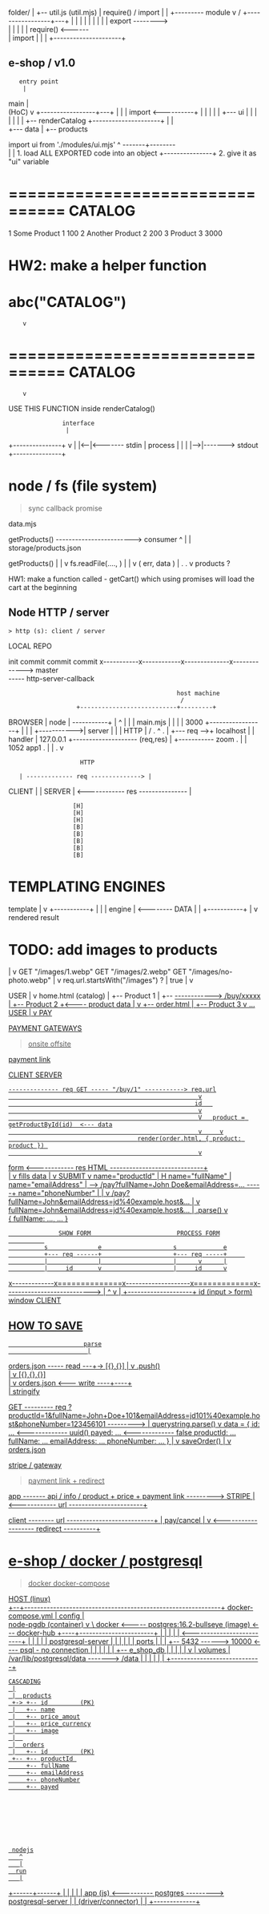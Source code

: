 

folder/
   |
   +-- util.js (util.mjs) 
         |
       require() / import 
         |
         |          +--------- module
         v         /
+-----------------+---+
|                     |
|                     |
|                     |
|                     |
|          export  -------->  
|                     |
|                     |
|          require() <------       
|          import     |
|                     |
+---------------------+







## e-shop / v1.0


       entry point
        |
  main  |  
 (HoC)  v
+-----------------+---+
|                     |
|          import   <----------+ 
|                     |        | 
|                     |        +--- ui
|                     |        |    |
|                     |        |    +-- renderCatalog
+---------------------+        |
                               |    
                               +--- data
                                    |
                                    +-- products    










import ui from './modules/ui.mjs'
       ^        -------+--------        
       |               |  1. load ALL EXPORTED code into an object
       +---------------+  2. give it as "ui" variable











================================
CATALOG
================================
 1 Some Product 1     100
 2 Another Product 2  200
 3 Product 3          3000







# HW2: make a helper function
#      abc("CATALOG")
        v
================================
CATALOG
================================
        v
  USE THIS FUNCTION inside renderCatalog()










                   interface
                    |  
+---------------+   v
|               |<--|<------- stdin 
|    process    |   | 
|               |-->|-------> stdout
+---------------+













# node / fs (file system)
  > sync
  > callback
  > promise

data.mjs

  getProducts() ------------------------> consumer
    ^
    |
    |
  storage/products.json  







getProducts()
 |
 |
 v
fs.readFile(....,   ) 
                  |
                  |
                  v
                ( err, data )
                  |
                  .
                  .
                  v
                 products ?     








HW1: make a function called - getCart()
     which using promises will load the cart at the beginning  












## Node HTTP / server
    > http (s): client / server





LOCAL REPO


init        commit       commit         commit
x-----------x------------x--------------x-------------> master
                                         \
                                          ----- http-server-callback



                                                   host machine 
                                                    /
                       +---------------------------+---------+
BROWSER                |                         node        | 
-----------+           |                          ^          | 
           |           |                main.mjs  |          | 
           |           |    3000       +-----------------+   | 
           |           |  +----------->| server          |   | 
           |  HTTP     | /             .     ^           .   | 
           +--- req -->+ localhost           |               |   handler
                       | 127.0.0.1           +-------------------- (req,res) 
                       | +-----------  zoom                  .           |
                       |    1052       app1                  .           |
                       |                                     .           v
  



                        HTTP

       | ------------- req --------------> |       
CLIENT |                                   | SERVER 
       | <------------ res --------------- | 

                      [H]
                      [H]
                      [H]
                      [B]
                      [B]
                      [B]
                      [B]
                      [B]










# TEMPLATING ENGINES
 
   template
      |
      v
+-----------+
|           |
|  engine   | <-------- DATA
|           |
+-----------+
      |
      v
    rendered result  






# TODO: add images to products 



  |
  v
 GET "/images/1.webp" 
 GET "/images/2.webp" 
 GET "/images/no-photo.webp" 
  |
  v
req.url.startsWith("/images") ?
  |
  true
  |
  v 
    





USER 
 |
 v
home.html (catalog) 
        |
        +-- Product 1
              |
              +-- <a href="/buy/1">  ------------> /buy/xxxxx
                                                      |
        +-- Product 2                                 +<---- product data
              |                                       v 
              +-- <a href="/buy/2">                 order.html
                                                      |
        +-- Product 3                                 v
              ...                                   USER
                                                      |
                                                      v
                                                     PAY   















PAYMENT GATEWAYS
  > onsite
  > offsite


  payment link







CLIENT                                                 SERVER
 
    -------------- req GET ----- "/buy/1" -----------> req.url
                                                         v
                                                        id   
                                                         v
                                                         V   product = getProductById(id)  <--- data
                                                         v     v
                                        render(order.html, { product: product }) 
                                                         v
form <------------ res HTML -----------------------------+                                           
|
v
fills data
|
v
SUBMIT
v
name="productId"    | H
name="fullName"     |
name="emailAddress" | --> /pay?fullName=John Doe&emailAddress=... -----+
name="phoneNumber"  |                                                  | 
                                                                       v
                                                    /pay?fullName=John&emailAddress=jd%40example.host&...
                                                        |
                                                        v
                                                      fullName=John&emailAddress=jd%40example.host&...
                                                        |
                                                       .parse() 
                                                        v  
                                                        {
                                                          fullName: ...,
                                                          ...
                                                        }




                  SHOW FORM                        PROCESS FORM
              
              s              e                    s             e
              +--- req ------+                    +--- req -----+     
              |              |                    |      v      |
              |     id       v                    |     id      v
x-------------x==============x--------------------x=============x--------------------------->
                             |                    ^
                             v                    |
                             +--------------------+
                                 id (input > form)
                                    window
                                    CLIENT






HOW TO SAVE
-------------------
                         parse
                          |
orders.json ----- read ---+-> [{},{}]
                                |
                                v
                              .push()  
                                |
                                v
                              [{},{},{}]  
                                |
                                v
orders.json <--- write ----+----+                                
                           |
                         stringify  





GET --------- req ?productId=1&fullName=John+Doe+101&emailAddress=jd101%40example.host&phoneNumber=123456101 --------->
                          |
                         querystring.parse() 
                          v
                         data = {
                          id: ...       <------------- uuid()
                          payed: ...    <------------- false
                          productId: ...
                          fullName: ...
                          emailAddress: ...
                          phoneNumber: ...
                         }
                          |
                          v
                         saveOrder() 
                          |
                          v
                         orders.json 












stripe / gateway

  > payment link + redirect




  app ------- api / info / product + price + payment link --------->  STRIPE
                                               |
      <------------ url -----------------------+

 client -------- url ---------------------------+
                                                |
                                               pay/cancel
                                                |
                                                v
        <------------------- redirect ----------+                                           


 




# e-shop / docker / postgresql
  > docker
  > docker-compose
  
HOST (linux)
  \
+--+-------------------------------------------------------------+
                                       docker-compose.yml
                                             |
                                           config
                                             |  
  node-pgdb (container)                      v
      \                                    docker   <-----  postgres:16.2-bullseye (image) <--- docker-hub
  +----+-----------------------+             |
  |                            |             |
  |                <-------------------------+
  |                            |
  |                            |
  |     postgresql-server      |
  |      |   |      |          | ports
  |      |   |      +-- 5432 ------> 10000  <---- psql - no connection
  |      |   |                 |
  |      |   +-- e_shop_db     |
  |      |                     |
  |      v                     | volumes
  | /var/lib/postgresql/data -------> /data
  |                            |
  |                            |
  |                            |
  +----------------------------+



    CASCADING
     |
     |  products
     +-> +-- id         (PK)
     |   +-- name
     |   +-- price_amout
     |   +-- price_currency
     |   +-- image
     |  
     |  orders
     |   +-- id         (PK)
     +-- +-- productId 
         +-- fullName
         +-- emailAddress
         +-- phoneNumber
         +-- payed








     nodejs
       ^
       |
      run
       |
+------+------+
|             |
|             |
|    app (js) <---------- postgres ---------> postgresql-server
|             |        (driver/connector)
|             |
+-------------+